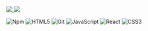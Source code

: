 <a href="https://www.linkedin.com/in/leonardo-lindroth/" target="_blank">
  <img src="https://img.shields.io/badge/-LinkedIn-3462A2?style=flat&logo=linkedin&logoColor=white">
</a>

<a href="mailto:leolindroth14@gmail.com" target="_blank">
  <img src="https://img.shields.io/badge/-Gmail-3462A2?style=flat&logo=gmail&logoColor=white">
</a>
  
<br>

![Npm](https://img.shields.io/badge/-NPM-CB3837?style=flat&logo=npm&logoColor=white)
![HTML5](https://img.shields.io/badge/-HTML5-E34F26?style=flat&logo=html5&logoColor=white)
![Git](https://img.shields.io/badge/-Git-F05032?style=flat&logo=git&logoColor=white)
![JavaScript](https://img.shields.io/badge/-JavaScript-F7DF1E?style=flat&logo=javascript&logoColor=black)
![React](https://img.shields.io/badge/-React-52b7d3?style=flat&logo=react&logoColor=white)
![CSS3](https://img.shields.io/badge/-CSS3-1572B6?style=flat&logo=css3)
